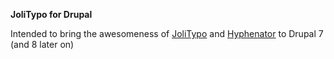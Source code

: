 **JoliTypo for Drupal**


Intended to bring the awesomeness of [JoliTypo](https://github.com/jolicode/JoliTypo) and [Hyphenator](https://github.com/heiglandreas/Org_Heigl_Hyphenator) to Drupal 7 (and 8 later on)